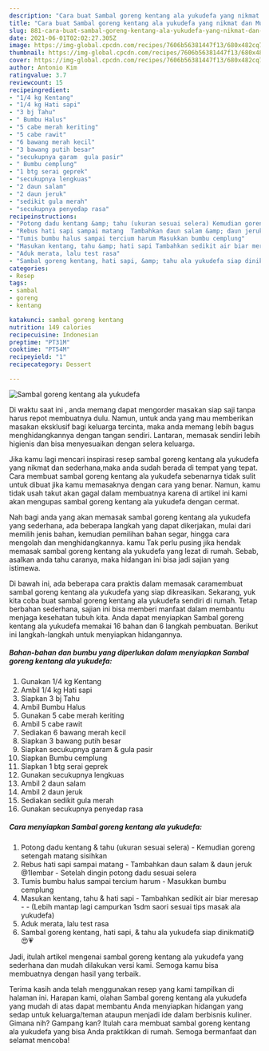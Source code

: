 ```yaml
---
description: "Cara buat Sambal goreng kentang ala yukudefa yang nikmat dan Mudah Dibuat"
title: "Cara buat Sambal goreng kentang ala yukudefa yang nikmat dan Mudah Dibuat"
slug: 881-cara-buat-sambal-goreng-kentang-ala-yukudefa-yang-nikmat-dan-mudah-dibuat
date: 2021-06-01T02:02:27.305Z
image: https://img-global.cpcdn.com/recipes/7606b56381447f13/680x482cq70/sambal-goreng-kentang-ala-yukudefa-foto-resep-utama.jpg
thumbnail: https://img-global.cpcdn.com/recipes/7606b56381447f13/680x482cq70/sambal-goreng-kentang-ala-yukudefa-foto-resep-utama.jpg
cover: https://img-global.cpcdn.com/recipes/7606b56381447f13/680x482cq70/sambal-goreng-kentang-ala-yukudefa-foto-resep-utama.jpg
author: Antonio Kim
ratingvalue: 3.7
reviewcount: 15
recipeingredient:
- "1/4 kg Kentang"
- "1/4 kg Hati sapi"
- "3 bj Tahu"
- " Bumbu Halus"
- "5 cabe merah keriting"
- "5 cabe rawit"
- "6 bawang merah kecil"
- "3 bawang putih besar"
- "secukupnya garam  gula pasir"
- " Bumbu cemplung"
- "1 btg serai geprek"
- "secukupnya lengkuas"
- "2 daun salam"
- "2 daun jeruk"
- "sedikit gula merah"
- "secukupnya penyedap rasa"
recipeinstructions:
- "Potong dadu kentang &amp; tahu (ukuran sesuai selera) Kemudian goreng setengah matang sisihkan"
- "Rebus hati sapi sampai matang  Tambahkan daun salam &amp; daun jeruk @1lembar Setelah dingin potong dadu sesuai selera"
- "Tumis bumbu halus sampai tercium harum Masukkan bumbu cemplung"
- "Masukan kentang, tahu &amp; hati sapi Tambahkan sedikit air biar meresap  (Lebih mantap lagi campurkan 1sdm saori sesuai tips masak ala yukudefa)"
- "Aduk merata, lalu test rasa"
- "Sambal goreng kentang, hati sapi, &amp; tahu ala yukudefa siap dinikmati😋😍💗"
categories:
- Resep
tags:
- sambal
- goreng
- kentang

katakunci: sambal goreng kentang 
nutrition: 149 calories
recipecuisine: Indonesian
preptime: "PT31M"
cooktime: "PT54M"
recipeyield: "1"
recipecategory: Dessert

---
```



![Sambal goreng kentang ala yukudefa](https://img-global.cpcdn.com/recipes/7606b56381447f13/680x482cq70/sambal-goreng-kentang-ala-yukudefa-foto-resep-utama.jpg)

Di waktu  saat ini , anda memang dapat mengorder masakan siap saji tanpa harus repot membuatnya dulu. Namun, untuk anda yang mau memberikan masakan eksklusif bagi keluarga tercinta, maka anda memang lebih bagus menghidangkannya dengan tangan sendiri. Lantaran, memasak sendiri lebih higienis dan bisa menyesuaikan dengan selera keluarga.

Jika kamu lagi mencari inspirasi resep sambal goreng kentang ala yukudefa yang nikmat dan sederhana,maka anda sudah berada di tempat yang tepat. Cara membuat sambal goreng kentang ala yukudefa  sebenarnya tidak sulit untuk dibuat jika kamu memasaknya dengan cara yang benar. Namun, kamu tidak usah takut akan gagal dalam membuatnya 
karena di artikel ini kami akan mengupas sambal goreng kentang ala yukudefa dengan cermat.  



Nah bagi anda yang akan memasak sambal goreng kentang ala yukudefa yang sederhana, ada beberapa langkah yang dapat dikerjakan, mulai dari memilih jenis bahan, kemudian pemilihan bahan segar, hingga cara mengolah dan menghidangkannya. kamu Tak perlu pusing jika hendak memasak sambal goreng kentang ala yukudefa yang lezat di rumah. Sebab, asalkan anda  tahu caranya, maka hidangan ini bisa jadi sajian yang istimewa.

Di bawah ini, ada beberapa cara praktis  dalam memasak caramembuat sambal goreng kentang ala yukudefa yang siap dikreasikan. Sekarang, yuk kita coba buat sambal goreng kentang ala yukudefa sendiri di rumah. Tetap berbahan sederhana, sajian ini bisa memberi manfaat dalam membantu menjaga kesehatan tubuh kita. Anda dapat menyiapkan Sambal goreng kentang ala yukudefa memakai 16 bahan dan 6 langkah pembuatan. Berikut ini langkah-langkah untuk menyiapkan hidangannya.

<!--inarticleads1-->

##### Bahan-bahan dan bumbu yang diperlukan dalam menyiapkan Sambal goreng kentang ala yukudefa:

1. Gunakan 1/4 kg Kentang
1. Ambil 1/4 kg Hati sapi
1. Siapkan 3 bj Tahu
1. Ambil  Bumbu Halus
1. Gunakan 5 cabe merah keriting
1. Ambil 5 cabe rawit
1. Sediakan 6 bawang merah kecil
1. Siapkan 3 bawang putih besar
1. Siapkan secukupnya garam &amp; gula pasir
1. Siapkan  Bumbu cemplung
1. Siapkan 1 btg serai geprek
1. Gunakan secukupnya lengkuas
1. Ambil 2 daun salam
1. Ambil 2 daun jeruk
1. Sediakan sedikit gula merah
1. Gunakan secukupnya penyedap rasa




<!--inarticleads2-->

##### Cara menyiapkan Sambal goreng kentang ala yukudefa:

1. Potong dadu kentang &amp; tahu (ukuran sesuai selera) - Kemudian goreng setengah matang sisihkan
1. Rebus hati sapi sampai matang  - Tambahkan daun salam &amp; daun jeruk @1lembar - Setelah dingin potong dadu sesuai selera
1. Tumis bumbu halus sampai tercium harum - Masukkan bumbu cemplung
1. Masukan kentang, tahu &amp; hati sapi - Tambahkan sedikit air biar meresap -  - (Lebih mantap lagi campurkan 1sdm saori sesuai tips masak ala yukudefa)
1. Aduk merata, lalu test rasa
1. Sambal goreng kentang, hati sapi, &amp; tahu ala yukudefa siap dinikmati😋😍💗




Jadi, itulah artikel mengenai  sambal goreng kentang ala yukudefa  yang sederhana dan mudah dilakukan versi kami. Semoga kamu bisa membuatnya dengan hasil yang terbaik. 

Terima kasih anda telah menggunakan resep yang kami tampilkan di halaman ini. Harapan kami, olahan  Sambal goreng kentang ala yukudefa yang mudah di atas dapat membantu Anda menyiapkan hidangan yang sedap untuk keluarga/teman ataupun menjadi ide dalam berbisnis kuliner. Gimana nih? Gampang kan? Itulah cara membuat sambal goreng kentang ala yukudefa yang bisa Anda praktikkan di rumah. Semoga bermanfaat dan selamat mencoba!

